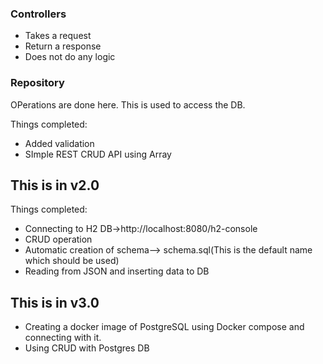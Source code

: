 ### Controllers
- Takes a request
- Return a response
- Does not do any logic

### Repository
OPerations are done here.
This is used to access the DB.

Things completed:
- Added validation
- SImple REST CRUD API using Array 


## This is in v2.0
Things completed:
- Connecting to H2 DB->http://localhost:8080/h2-console
- CRUD operation
- Automatic creation of schema--> schema.sql(This is the default name which should be used)
- Reading from JSON and inserting data to DB

## This is in v3.0
- Creating a docker image of PostgreSQL using Docker compose and connecting with it.
- Using CRUD with Postgres DB

